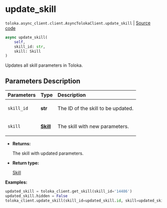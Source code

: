 # update_skill
`toloka.async_client.client.AsyncTolokaClient.update_skill` | [Source code](https://github.com/Toloka/toloka-kit/blob/v1.2.1/src/async_client/client.py#L0)

```python
async update_skill(
    self,
    skill_id: str,
    skill: Skill
)
```

Updates all skill parameters in Toloka.

## Parameters Description

| Parameters | Type | Description |
| :----------| :----| :-----------|
`skill_id`|**str**|<p>The ID of the skill to be updated.</p>
`skill`|**[Skill](toloka.client.skill.Skill.md)**|<p>The skill with new parameters.</p>

* **Returns:**

  The skill with updated parameters.

* **Return type:**

  [Skill](toloka.client.skill.Skill.md)

**Examples:**


```python
updated_skill = toloka_client.get_skill(skill_id='14486')
updated_skill.hidden = False
toloka_client.update_skill(skill_id=updated_skill.id, skill=updated_skill)
```
